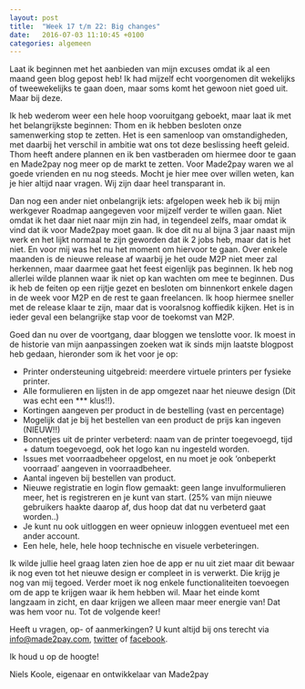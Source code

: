 ```yaml
---
layout: post
title:  "Week 17 t/m 22: Big changes"
date:   2016-07-03 11:10:45 +0100
categories: algemeen
---
```

Laat ik beginnen met het aanbieden van mijn excuses omdat ik al een maand geen blog gepost heb! Ik had mijzelf echt voorgenomen dit wekelijks of tweewekelijks te gaan doen, maar soms komt het gewoon niet goed uit. Maar bij deze.

Ik heb wederom weer een hele hoop vooruitgang geboekt, maar laat ik met het belangrijkste beginnen: Thom en ik hebben besloten onze samenwerking stop te zetten. Het is een samenloop van omstandigheden, met daarbij het verschil in ambitie wat ons tot deze beslissing heeft geleid. Thom heeft andere plannen en ik ben vastberaden om hiermee door te gaan en Made2pay nog meer op de markt te zetten. Voor Made2pay waren we al goede vrienden en nu nog steeds. Mocht je hier mee over willen weten, kan je hier altijd naar vragen. Wij zijn daar heel transparant in.

Dan nog een ander niet onbelangrijk iets: afgelopen week heb ik bij mijn werkgever Roadmap aangegeven voor mijzelf verder te willen gaan. Niet omdat ik het daar niet naar mijn zin had, in tegendeel zelfs, maar omdat ik vind dat ik voor Made2pay moet gaan. Ik doe dit nu al bijna 3 jaar naast mijn werk en het lijkt normaal te zijn geworden dat ik 2 jobs heb, maar dat is het niet. En voor mij was het nu het moment om hiervoor te gaan. Over enkele maanden is de nieuwe release af waarbij je het oude M2P niet meer zal herkennen, maar daarmee gaat het feest eigenlijk pas beginnen. Ik heb nog allerlei wilde plannen waar ik niet op kan wachten om mee te beginnen. Dus ik heb de feiten op een rijtje gezet en besloten om binnenkort enkele dagen in de week voor M2P en de rest te gaan freelancen. Ik hoop hiermee sneller met de release klaar te zijn, maar dat is vooralsnog koffiedik kijken. Het is in ieder geval een belangrijke stap voor de toekomst van M2P.

Goed dan nu over de voortgang, daar bloggen we tenslotte voor. Ik moest in de historie van mijn aanpassingen zoeken wat ik sinds mijn laatste blogpost heb gedaan, hieronder som ik het voor je op:

- Printer ondersteuning uitgebreid: meerdere virtuele printers per fysieke printer.
- Alle formulieren en lijsten in de app omgezet naar het nieuwe design (Dit was echt een *** klus!!).
- Kortingen aangeven per product in de bestelling (vast en percentage)
- Mogelijk dat je bij het bestellen van een product de prijs kan ingeven (NIEUW!!)
- Bonnetjes uit de printer verbeterd: naam van de printer toegevoegd, tijd + datum toegevoegd, ook het logo kan nu ingesteld worden.
- Issues met voorraadbeheer opgelost, en nu moet je ook ‘onbeperkt voorraad’ aangeven in voorraadbeheer.
- Aantal ingeven bij bestellen van product.
- Nieuwe registratie en login flow gemaakt: geen lange invulformulieren meer, het is registreren en je kunt van start. (25% van mijn nieuwe gebruikers haakte daarop af, dus hoop dat dat nu verbeterd gaat worden..)
- Je kunt nu ook uitloggen en weer opnieuw inloggen eventueel met een ander account.
- Een hele, hele, hele hoop technische en visuele verbeteringen.

Ik wilde jullie heel graag laten zien hoe de app er nu uit ziet maar dit bewaar ik nog even tot het nieuwe design er compleet in is verwerkt. Die krijg je nog van mij tegoed.
Verder moet ik nog enkele functionaliteiten toevoegen om de app te krijgen waar ik hem hebben wil. Maar het einde komt langzaam in zicht, en daar krijgen we alleen maar meer energie van!
Dat was hem voor nu. Tot de volgende keer!


Heeft u vragen, op- of aanmerkingen? U kunt altijd bij ons terecht via [info@made2pay.com](mailto:info@made2pay.com "email"), [twitter](https://twitter.com/made2pay "@made2pay") of [facebook](https://www.facebook.com/made2pay "Made2pay").

Ik houd u op de hoogte!

Niels Koole, eigenaar en ontwikkelaar van Made2pay
